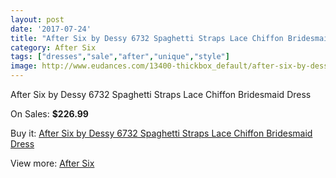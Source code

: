 ```yaml
---
layout: post
date: '2017-07-24'
title: "After Six by Dessy 6732 Spaghetti Straps Lace Chiffon Bridesmaid Dress"
category: After Six
tags: ["dresses","sale","after","unique","style"]
image: http://www.eudances.com/13400-thickbox_default/after-six-by-dessy-6732-spaghetti-straps-lace-chiffon-bridesmaid-dress.jpg
---
```

After Six by Dessy 6732 Spaghetti Straps Lace Chiffon Bridesmaid Dress

On Sales: **$226.99**
<a href="https://www.eudances.com/en/after-six/4046-after-six-by-dessy-6732-spaghetti-straps-lace-chiffon-bridesmaid-dress.html"><amp-img layout="responsive" width="600" height="600" src="//www.eudances.com/13400-thickbox_default/after-six-by-dessy-6732-spaghetti-straps-lace-chiffon-bridesmaid-dress.jpg" alt="After Six by Dessy 6732 Spaghetti Straps Lace Chiffon Bridesmaid Dress 0" /></a>
<a href="https://www.eudances.com/en/after-six/4046-after-six-by-dessy-6732-spaghetti-straps-lace-chiffon-bridesmaid-dress.html"><amp-img layout="responsive" width="600" height="600" src="//www.eudances.com/13403-thickbox_default/after-six-by-dessy-6732-spaghetti-straps-lace-chiffon-bridesmaid-dress.jpg" alt="After Six by Dessy 6732 Spaghetti Straps Lace Chiffon Bridesmaid Dress 1" /></a>
<a href="https://www.eudances.com/en/after-six/4046-after-six-by-dessy-6732-spaghetti-straps-lace-chiffon-bridesmaid-dress.html"><amp-img layout="responsive" width="600" height="600" src="//www.eudances.com/13402-thickbox_default/after-six-by-dessy-6732-spaghetti-straps-lace-chiffon-bridesmaid-dress.jpg" alt="After Six by Dessy 6732 Spaghetti Straps Lace Chiffon Bridesmaid Dress 2" /></a>
<a href="https://www.eudances.com/en/after-six/4046-after-six-by-dessy-6732-spaghetti-straps-lace-chiffon-bridesmaid-dress.html"><amp-img layout="responsive" width="600" height="600" src="//www.eudances.com/13401-thickbox_default/after-six-by-dessy-6732-spaghetti-straps-lace-chiffon-bridesmaid-dress.jpg" alt="After Six by Dessy 6732 Spaghetti Straps Lace Chiffon Bridesmaid Dress 3" /></a>

Buy it: [After Six by Dessy 6732 Spaghetti Straps Lace Chiffon Bridesmaid Dress](https://www.eudances.com/en/after-six/4046-after-six-by-dessy-6732-spaghetti-straps-lace-chiffon-bridesmaid-dress.html "After Six by Dessy 6732 Spaghetti Straps Lace Chiffon Bridesmaid Dress")

View more: [After Six](https://www.eudances.com/en/50-after-six "After Six")